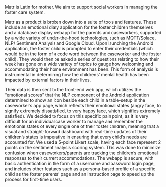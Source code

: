 Matr is Latin for mother. We aim to support social workers in managing the foster care system.

Matr as a product is broken down into a suite of tools and features. These include an emotional diary application for the foster children themselves and a database display webapp for the parents and caseworkers, supported by a wide variety of under-the-hood technologies, such as MQTT/Solace, NLP/ Sentiment Analysis and Google Cloud. Upon launching the Android application, the foster child is prompted to enter their credentials (which would be in the form of a code word between the caseworker and the foster child). They would then be asked a series of questions relating to how their week has gone on a wide variety of topics to gauge how welcoming and accommodating their home environment has been. This form of analysis is instrumental in determining how the childrens’ mental health has been impacted by external factors in their lives. 

Their data is then sent to the front-end web app, which utilizes the “emotional scores” that the NLP component of the Android application determined to show an icon beside each child in a table-setup in the caseworker’s app page, which reflects their emotional states (angry face, to signify extremely dissatisfied, to very happy face, which signifies extremely satisfied). We decided to focus on this specific pain point, as it is very difficult for an individual case worker to manage and remember the emotional states of every single one of their foster children, meaning that a visual and straight-forward dashboard with real-time updates of their children’s states is imperative in ensuring that every child’s needs are accounted for. We used a 5-point Likert scale, having each face represent 2 points on the sentiment analysis scoring system. This was done to minimize confusion when caseworkers/parents are tracking the children’s emotional responses to their current accommodations. The webapp is secure, with basic authentication in the form of a username and password login page, and includes other features such as a persona-based profile of a specific child as the foster parents’ page and an instruction page to speed up the process for first-time users.
